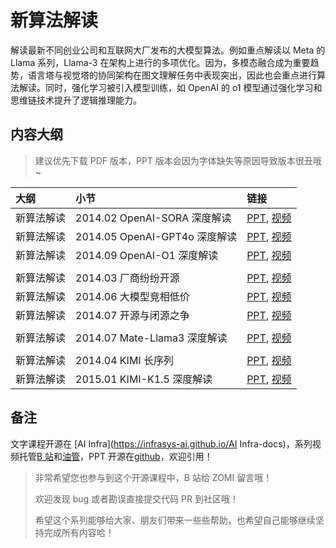 <!--Copyright © ZOMI 适用于[License](https://github.com/Infrasys-AI/AIInfra)版权许可-->

# 新算法解读

解读最新不同创业公司和互联网大厂发布的大模型算法。例如重点解读以 Meta 的 Llama 系列，Llama-3 在架构上进行的多项优化。因为，多模态融合成为重要趋势，语言塔与视觉塔的协同架构在图文理解任务中表现突出，因此也会重点进行算法解读。同时，强化学习被引入模型训练，如 OpenAI 的 o1 模型通过强化学习和思维链技术提升了逻辑推理能力。

## 内容大纲

> 建议优先下载 PDF 版本，PPT 版本会因为字体缺失等原因导致版本很丑哦~

| 大纲 | 小节 | 链接 |
|:--- |:---- |:-------------------- |
| 新算法解读 | 2014.02 OpenAI-SORA 深度解读  | [PPT](./20240220_SORA.pdf), [视频](https://www.bilibili.com/video/BV1Bx4y1k7BQ/) |
| 新算法解读 | 2014.05 OpenAI-GPT4o 深度解读  | [PPT](./20240517_GPT4o.pdf), [视频](https://www.bilibili.com/video/BV1Uy411Y76z/) |
| 新算法解读 | 2014.09 OpenAI-O1 深度解读  | [PPT](./20240913OpenAIo1.pdf), [视频](https://www.bilibili.com/video/BV1QetAesERe/) |
| | | |
| 新算法解读 | 2014.03 厂商纷纷开源  | [PPT](./20240315_GEMMA.pdf), [视频](https://www.bilibili.com/video/BV1kC411H7cz/) |
| 新算法解读 | 2014.06 大模型竞相低价  | [PPT](./20240615_DeepSeek.pdf), [视频](https://www.bilibili.com/video/BV1zM4m1m7Qa/) |
| 新算法解读 | 2014.07 开源与闭源之争  | [PPT](./20240725_Open.pdf), [视频](https://www.bilibili.com/video/BV1ZZ421N7Af/) |
| | | |
| 新算法解读 | 2014.07 Mate-Llama3 深度解读  | [PPT](./20240724_LLAMA3.1.pdf), [视频](https://www.bilibili.com/video/BV1Xf421v7Go/) |
| | | |
| 新算法解读 | 2014.04 KIMI 长序列  | [PPT](./20240415_KIMI.pdf), [视频](https://www.bilibili.com/video/BV1Fx421D7Je/) |
| 新算法解读 | 2015.01 KIMI-K1.5 深度解读 | [PPT](./20250202KIMIK15.pdf), [视频](https://www.bilibili.com/video/BV1goNAecE5W/) |

## 备注

文字课程开源在 [AI Infra](https://infrasys-ai.github.io/AI Infra-docs)，系列视频托管[B 站](https://space.bilibili.com/517221395)和[油管](https://www.youtube.com/@ZOMI666/playlists)，PPT 开源在[github](https://github.com/Infrasys-AI/AIInfra)，欢迎引用！

> 非常希望您也参与到这个开源课程中，B 站给 ZOMI 留言哦！
> 
> 欢迎发现 bug 或者勘误直接提交代码 PR 到社区哦！
> 
> 希望这个系列能够给大家、朋友们带来一些些帮助，也希望自己能够继续坚持完成所有内容哈！
